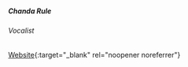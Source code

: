 ##### Chanda Rule 

###### Vocalist

[Website](https://www.chandarule.com/){:target="_blank" rel="noopener noreferrer"}

